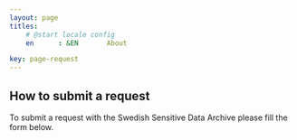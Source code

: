 ```yaml
---
layout: page
titles:
    # @start locale config
    en      : &EN       About

key: page-request
---
```


## How to submit a request

To submit a request with the Swedish Sensitive Data Archive please fill the form below.